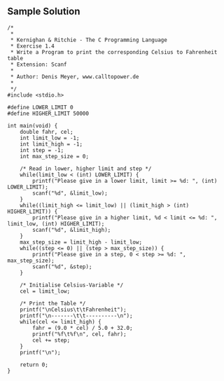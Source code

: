 ## Sample Solution

	/*
	 *
	 * Kernighan & Ritchie - The C Programming Language
	 * Exercise 1.4
	 * Write a Program to print the corresponding Celsius to Fahrenheit table
	 * Extension: Scanf
	 *
	 * Author: Denis Meyer, www.calltopower.de
	 *
	 */
	#include <stdio.h>

	#define LOWER_LIMIT 0
	#define HIGHER_LIMIT 50000

	int main(void) {
		double fahr, cel;
		int limit_low = -1;
		int limit_high = -1;
		int step = -1;
		int max_step_size = 0;
		
		/* Read in lower, higher limit and step */
		while(limit_low < (int) LOWER_LIMIT) {
			printf("Please give in a lower limit, limit >= %d: ", (int) LOWER_LIMIT);
			scanf("%d", &limit_low);
		}
		while((limit_high <= limit_low) || (limit_high > (int) HIGHER_LIMIT)) {
			printf("Please give in a higher limit, %d < limit <= %d: ", limit_low, (int) HIGHER_LIMIT);
			scanf("%d", &limit_high);
		}
		max_step_size = limit_high - limit_low;
		while((step <= 0) || (step > max_step_size)) {
			printf("Please give in a step, 0 < step >= %d: ", max_step_size);
			scanf("%d", &step);
		}
		
		/* Initialise Celsius-Variable */
		cel = limit_low;
		
		/* Print the Table */
		printf("\nCelsius\t\tFahrenheit");
		printf("\n-------\t\t----------\n");
		while(cel <= limit_high) {
			fahr = (9.0 * cel) / 5.0 + 32.0;
			printf("%f\t%f\n", cel, fahr);
			cel += step;
		}
		printf("\n");
		
		return 0;
	}
